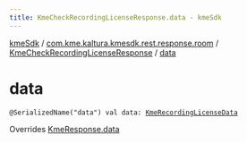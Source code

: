```yaml
---
title: KmeCheckRecordingLicenseResponse.data - kmeSdk
---
```


[kmeSdk](../../index.html) / [com.kme.kaltura.kmesdk.rest.response.room](../index.html) / [KmeCheckRecordingLicenseResponse](index.html) / [data](./data.html)

# data

`@SerializedName("data") val data: `[`KmeRecordingLicenseData`](../-kme-recording-license-data/index.html)

Overrides [KmeResponse.data](../../com.kme.kaltura.kmesdk.rest.response/-kme-response/data.html)

